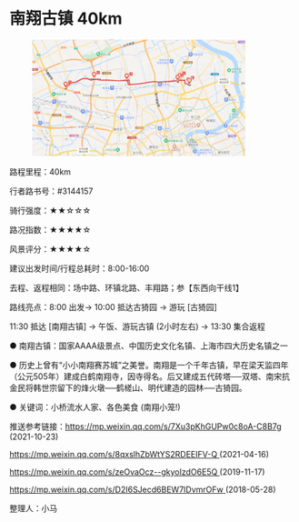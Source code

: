 # 南翔古镇 40km

<figure><img src="../.gitbook/assets/南翔古镇.png" alt="" width="375"><figcaption></figcaption></figure>

路程里程：40km

行者路书号：#3144157

骑行强度：★★☆☆☆

路况指数：★★★★☆

风景评分：★★★★☆

建议出发时间/行程总耗时：8:00-16:00

去程、返程相同：场中路、环镇北路、丰翔路；参【东西向干线1】

路线亮点：8:00 出发→ 10:00 抵达古猗园 → 游玩 \[古猗园]

11:30 抵达 \[南翔古镇] → 午饭、游玩古镇 (2小时左右) → 13:30 集合返程

● 南翔古镇：国家AAAA级景点、中国历史文化名镇、上海市四大历史名镇之一

● 历史上曾有“小小南翔赛苏城”之美誉。南翔是一个千年古镇，早在梁天监四年（公元505年）建成白鹤南翔寺，因寺得名。后又建成五代砖塔──双塔、南宋抗金民将韩世宗留下的烽火墩──鹤槎山、明代建造的园林──古猗园。

● 关键词：小桥流水人家、各色美食 (南翔小笼!)

推送参考链接：[https://mp.weixin.qq.com/s/7Xu3pKhGUPw0c8oA-C8B7g ](https://mp.weixin.qq.com/s/7Xu3pKhGUPw0c8oA-C8B7g)(2021-10-23)

[https://mp.weixin.qq.com/s/8qxslhZbWtYS2RDEEIFV-Q ](https://mp.weixin.qq.com/s/8qxslhZbWtYS2RDEEIFV-Q)(2021-04-16)

[https://mp.weixin.qq.com/s/zeOvaOcz--gkyoIzdO6E5Q ](https://mp.weixin.qq.com/s/zeOvaOcz--gkyoIzdO6E5Q)(2019-11-17)

[https://mp.weixin.qq.com/s/D2I6SJecd6BEW7IDvmrOFw ](https://mp.weixin.qq.com/s/D2I6SJecd6BEW7IDvmrOFw)(2018-05-28)

整理人：小马
